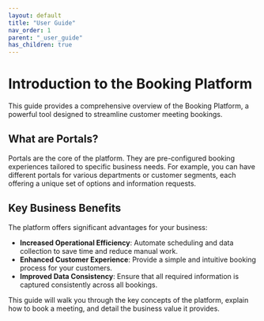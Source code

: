 ```yaml
---
layout: default
title: "User Guide"
nav_order: 1
parent: "_user_guide"
has_children: true
---
```


# Introduction to the Booking Platform

This guide provides a comprehensive overview of the Booking Platform, a powerful tool designed to streamline customer meeting bookings.

## What are Portals?

Portals are the core of the platform. They are pre-configured booking experiences tailored to specific business needs. For example, you can have different portals for various departments or customer segments, each offering a unique set of options and information requests.

## Key Business Benefits

The platform offers significant advantages for your business:

- **Increased Operational Efficiency**: Automate scheduling and data collection to save time and reduce manual work.
- **Enhanced Customer Experience**: Provide a simple and intuitive booking process for your customers.
- **Improved Data Consistency**: Ensure that all required information is captured consistently across all bookings.

This guide will walk you through the key concepts of the platform, explain how to book a meeting, and detail the business value it provides.
